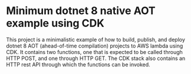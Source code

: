 # Minimum dotnet 8 native AOT example using CDK

This project is a minimalistic example of how to build, publish, and deploy dotnet 8 AOT (ahead-of-time compilation) projects to AWS lambda using CDK. It contains two functions, one that is expected to be called through HTTP POST, and one through HTTP GET. The CDK stack also contains an HTTP rest API through which the functions can be invoked.